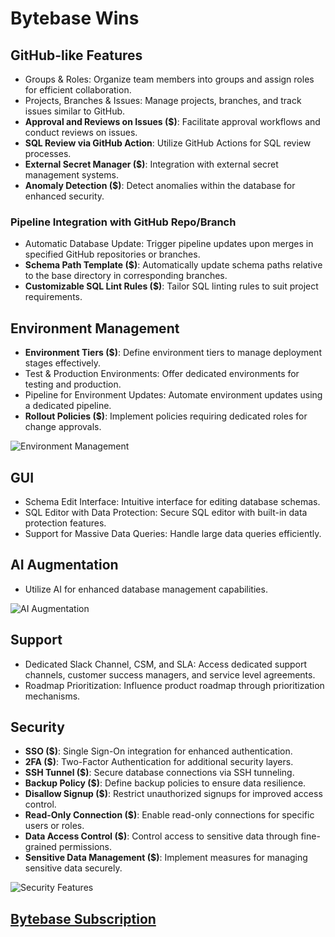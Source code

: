 # Bytebase Wins

## GitHub-like Features
- Groups & Roles: Organize team members into groups and assign roles for
  efficient collaboration.
- Projects, Branches & Issues: Manage projects, branches, and track issues
  similar to GitHub.
- **Approval and Reviews on Issues ($)**: Facilitate approval workflows and
  conduct reviews on issues.
- **SQL Review via GitHub Action**: Utilize GitHub Actions for SQL review
  processes.
- **External Secret Manager ($)**: Integration with external secret management
  systems.
- **Anomaly Detection ($)**: Detect anomalies within the database for enhanced
  security.

### Pipeline Integration with GitHub Repo/Branch
- Automatic Database Update: Trigger pipeline updates upon merges in specified
  GitHub repositories or branches.
- **Schema Path Template ($)**: Automatically update schema paths relative to
  the base directory in corresponding branches.
- **Customizable SQL Lint Rules ($)**: Tailor SQL linting rules to suit project
  requirements.

## Environment Management
- **Environment Tiers ($)**: Define environment tiers to manage deployment
  stages effectively.
- Test & Production Environments: Offer dedicated environments for testing and
  production.
- Pipeline for Environment Updates: Automate environment updates using a
  dedicated pipeline.
- **Rollout Policies ($)**: Implement policies requiring dedicated roles for
  change approvals.

![Environment
Management](/.attachments/image-c1dcadd7-9dbf-4300-9cf6-353f200599fe.png)

## GUI
- Schema Edit Interface: Intuitive interface for editing database schemas.
- SQL Editor with Data Protection: Secure SQL editor with built-in data
  protection features.
- Support for Massive Data Queries: Handle large data queries efficiently.

## AI Augmentation
- Utilize AI for enhanced database management capabilities.

![AI Augmentation](/.attachments/image-ce666121-bd0d-4b80-8a86-30da9289e275.png)

## Support
- Dedicated Slack Channel, CSM, and SLA: Access dedicated support channels,
  customer success managers, and service level agreements.
- Roadmap Prioritization: Influence product roadmap through prioritization
  mechanisms.

## Security
- **SSO ($)**: Single Sign-On integration for enhanced authentication.
- **2FA ($)**: Two-Factor Authentication for additional security layers.
- **SSH Tunnel ($)**: Secure database connections via SSH tunneling.
- **Backup Policy ($)**: Define backup policies to ensure data resilience.
- **Disallow Signup ($)**: Restrict unauthorized signups for improved access
  control.
- **Read-Only Connection ($)**: Enable read-only connections for specific users
  or roles.
- **Data Access Control ($)**: Control access to sensitive data through
  fine-grained permissions.
- **Sensitive Data Management ($)**: Implement measures for managing sensitive
  data securely.

![Security
Features](/.attachments/image-848c1cdb-e708-4fd1-810c-0ec65c0e89f1.png)

## [Bytebase Subscription](https://bytebase.inspection.alpha.canada.ca/setting/subscription)
